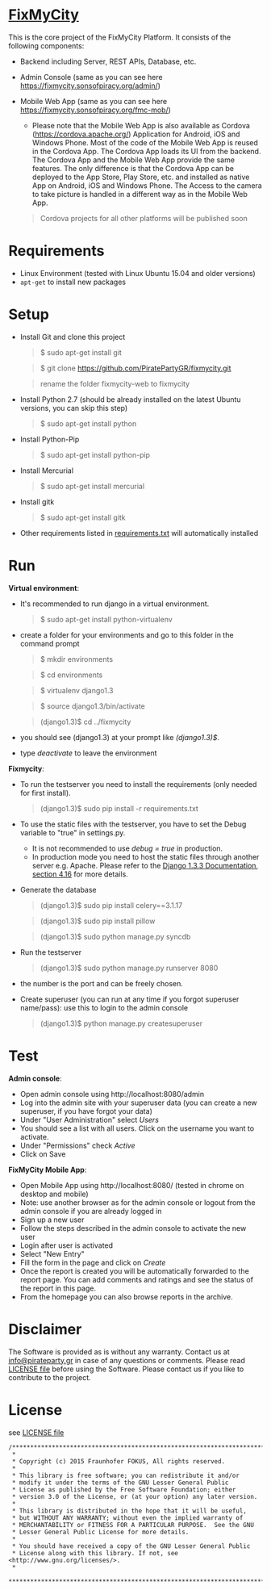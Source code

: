[FixMyCity](http://www.fixmycity.de)
===================================

This is the core project of the FixMyCity Platform. It consists of the following components:

* Backend including Server, REST APIs, Database, etc.
* Admin Console (same as you can see here https://fixmycity.sonsofpiracy.org/admin/)
* Mobile Web App (same as you can see here https://fixmycity.sonsofpiracy.org/fmc-mob/)
	* Please note that the Mobile Web App is also available as Cordova (https://cordova.apache.org/) Application for Android, iOS and Windows Phone. Most of the code of the Mobile Web App is reused in the Cordova App. The Cordova App loads its UI from the backend. The Cordova App and the Mobile Web App provide the same features. The only difference is that the Cordova App can be deployed to the App Store, Play Store, etc. and installed as native App on Android, iOS and Windows Phone. The Access to the camera to take picture is handled in a different way as in the Mobile Web App.

	> Cordova projects for all other platforms will be published soon


Requirements
==========

* Linux Environment (tested with Linux Ubuntu 15.04 and older versions)
* `apt-get` to install new packages

Setup
=====

 * Install Git and clone this project 
   >  $ sudo apt-get install git  
   
   >  $ git clone https://github.com/PiratePartyGR/fixmycity.git
   
   >  rename the folder fixmycity-web to fixmycity

 * Install Python 2.7 (should be already installed on the latest Ubuntu versions, you can skip this step)
   >  $ sudo apt-get install python
   
 * Install Python-Pip
   >  $ sudo apt-get install python-pip
 
 * Install Mercurial
   >  $ sudo apt-get install mercurial
   
 * Install gitk
   >  $ sudo apt-get install gitk

 * Other requirements listed in [requirements.txt](requirements.txt) will automatically installed
  
Run
====

**Virtual environment**:

 * It's recommended to run django in a virtual environment.  
   >  $ sudo apt-get install python-virtualenv
   
 * create a folder for your environments and go to this folder in the command prompt  
   >  $ mkdir environments
   
   >  $ cd environments
   
   >  $ virtualenv django1.3  
   
   >  $ source django1.3/bin/activate  
   
   >  (django1.3)$ cd ../fixmycity
   
 * you should see (django1.3) at your prompt like *(django1.3)$*.  
 * type *deactivate* to leave the environment  
  
  
**Fixmycity**:
   
 * To run the testserver you need to install the requirements (only needed for first install).
   >  (django1.3)$ sudo pip install -r requirements.txt

 * To use the static files with the testserver, you have to set the Debug variable to "true" in settings.py.
   * It is not recommended to use *debug = true* in production.
   * In production mode you need to host the static files through another server e.g. Apache. Please refer to the [Django 1.3.3 Documentation, section 4.16](https://media.readthedocs.org/pdf/django/1.3.X/django.pdf) for more details.  
 * Generate the database  
   > (django1.3)$ sudo pip install celery==3.1.17
   
   > (django1.3)$ sudo pip install pillow
   
   > (django1.3)$ sudo python manage.py syncdb  
   
 * Run the testserver  
   >  (django1.3)$ sudo python manage.py runserver 8080  
 * the number is the port and can be freely chosen.  
 * Create superuser (you can run at any time if you forgot superuser name/pass): use this to login to the admin console
   > (django1.3)$ python manage.py createsuperuser
   
Test
=====
**Admin console**:
 * Open admin console using http://localhost:8080/admin
 * Log into the admin site with your superuser data (you can create a new superuser, if you have forgot your data)
 * Under "User Administration" select *Users*
 * You should see a list with all users. Click on the username you want to activate.
 * Under "Permissions" check *Active*
 * Click on Save
 
**FixMyCity Mobile App**:
 * Open Mobile App using http://localhost:8080/ (tested in chrome on desktop and mobile)
 * Note: use another browser as for the admin console or logout from the admin console if you are already logged in
 * Sign up a new user
 * Follow the steps described in the admin console to activate the new user
 * Login after user is activated
 * Select "New Entry"
 * Fill the form in the page and click on *Create*
 * Once the report is created you will be automatically forwarded to the report page. You can add comments and ratings and see the status of the report in this page.
 * From the homepage you can also browse reports in the archive.
 
Disclaimer
==========
The Software is provided as is without any warranty. Contact us at <info@pirateparty.gr> in case of any questions or comments. Please read [LICENSE file](LICENSE) before using the Software.
Please contact us if you like to contribute to the project.

License
=======

see [LICENSE file](LICENSE)

```
/*******************************************************************************
 *
 * Copyright (c) 2015 Fraunhofer FOKUS, All rights reserved.
 *
 * This library is free software; you can redistribute it and/or
 * modify it under the terms of the GNU Lesser General Public
 * License as published by the Free Software Foundation; either
 * version 3.0 of the License, or (at your option) any later version.
 *
 * This library is distributed in the hope that it will be useful,
 * but WITHOUT ANY WARRANTY; without even the implied warranty of
 * MERCHANTABILITY or FITNESS FOR A PARTICULAR PURPOSE.  See the GNU
 * Lesser General Public License for more details.
 *
 * You should have received a copy of the GNU Lesser General Public
 * License along with this library. If not, see <http://www.gnu.org/licenses/>.
 *
 ******************************************************************************/`
 ```
